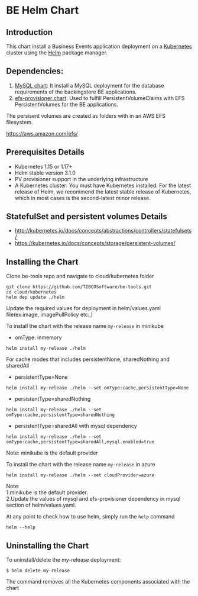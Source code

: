 # BE Helm Chart

## Introduction

This chart install a Business Events application deployment on a [Kubernetes](http://kubernetes.io) cluster using the [Helm](https://helm.sh) package manager.

## Dependencies:

1. [MySQL chart](https://github.com/kubernetes/charts/tree/master/stable/mysql): It install a MySQL deployment for the database requirements of the backingstore BE applications. 
2. [efs-provisioner chart](https://github.com/helm/charts/tree/master/stable/efs-provisioner): Used to fulfill PersistentVolumeClaims with EFS PersistentVolumes for the BE applications.

The persisent volumes are created as folders with in an AWS EFS filesystem.

https://aws.amazon.com/efs/

## Prerequisites Details

* Kubernetes 1.15 or 1.17+
* Helm stable version 3.1.0
* PV provisioner support in the underlying infrastructure
* A Kubernetes cluster: You must have Kubernetes installed. For the latest release of Helm, we recommend the latest stable release of Kubernetes, which in most cases is the second-latest minor release. 

## StatefulSet and persistent volumes Details

* http://kubernetes.io/docs/concepts/abstractions/controllers/statefulsets/
* https://kubernetes.io/docs/concepts/storage/persistent-volumes/

## Installing the Chart

Clone be-tools repo and navigate to cloud/kubernetes folder

```
git clone https://github.com/TIBCOSoftware/be-tools.git
cd cloud/kubernetes
helm dep update ./helm
```

Update the required values for deployment in helm/values.yaml file(ex:image, imagePullPolicy etc.,)

To install the chart with the release name `my-release` in minikube

* omType: inmemory 

```
helm install my-release ./helm
```

For cache modes that includes persistentNone, sharedNothing and sharedAll
* persistentType=None
```
helm install my-release ./helm --set omType:cache,persistentType=None
```

* persistentType=sharedNothing
```
helm install my-release ./helm --set omType:cache,persistentType=sharedNothing
```

* persistentType=sharedAll with mysql dependency
```
helm install my-release ./helm --set omType:cache,persistentType=sharedAll,mysql.enabled=true
```

Note: minikube is the default provider

To install the chart with the release name `my-release` in azure

```
helm install my-release ./helm --set cloudProvider=azure
```

Note:<br> 
1.minikube is the default provider.<br> 
2.Update the values of mysql and efs-provisioner dependency in mysql section of helm/values.yaml.<br>


At any point to check how to use helm, simply run the `help` command
```
helm --help
```

## Uninstalling the Chart

To uninstall/delete the my-release deployment:

```
$ helm delete my-release
```

The command removes all the Kubernetes components associated with the chart